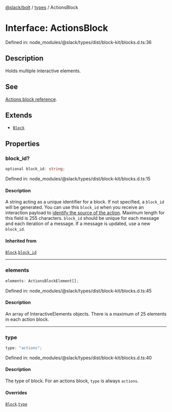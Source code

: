 [@slack/bolt](../../../../index.md) / [types](../index.md) / ActionsBlock

# Interface: ActionsBlock

Defined in: node\_modules/@slack/types/dist/block-kit/blocks.d.ts:36

## Description

Holds multiple interactive elements.

## See

[Actions block reference](https://api.slack.com/reference/block-kit/blocks#actions).

## Extends

- [`Block`](Block.md)

## Properties

### block\_id?

```ts
optional block_id: string;
```

Defined in: node\_modules/@slack/types/dist/block-kit/blocks.d.ts:15

#### Description

A string acting as a unique identifier for a block. If not specified, a `block_id` will be generated.
You can use this `block_id` when you receive an interaction payload to
[identify the source of the action](https://api.slack.com/interactivity/handling#payloads).
Maximum length for this field is 255 characters. `block_id` should be unique for each message and each iteration of
a message. If a message is updated, use a new `block_id`.

#### Inherited from

[`Block`](Block.md).[`block_id`](Block.md#block_id)

***

### elements

```ts
elements: ActionsBlockElement[];
```

Defined in: node\_modules/@slack/types/dist/block-kit/blocks.d.ts:45

#### Description

An array of InteractiveElements objects.
There is a maximum of 25 elements in each action block.

***

### type

```ts
type: "actions";
```

Defined in: node\_modules/@slack/types/dist/block-kit/blocks.d.ts:40

#### Description

The type of block. For an actions block, `type` is always `actions`.

#### Overrides

[`Block`](Block.md).[`type`](Block.md#type)
